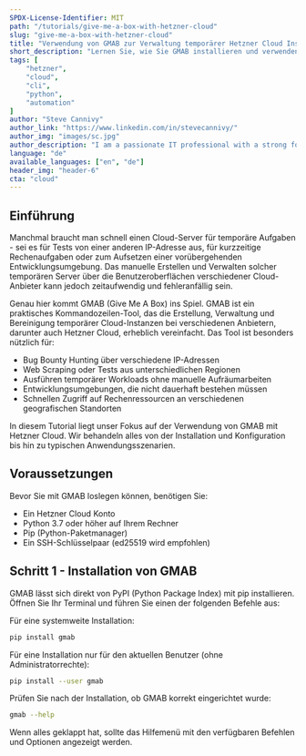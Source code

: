 ```yaml
---
SPDX-License-Identifier: MIT
path: "/tutorials/give-me-a-box-with-hetzner-cloud"
slug: "give-me-a-box-with-hetzner-cloud"
title: "Verwendung von GMAB zur Verwaltung temporärer Hetzner Cloud Instanzen"
short_description: "Lernen Sie, wie Sie GMAB installieren und verwenden, um temporäre Hetzner Cloud Instanzen effizient zu erstellen, zu verwalten und zu beenden."
tags: [
    "hetzner",
    "cloud",
    "cli",
    "python",
    "automation"
]
author: "Steve Cannivy"
author_link: "https://www.linkedin.com/in/stevecannivy/"
author_img: "images/sc.jpg"
author_description: "I am a passionate IT professional with a strong focus on Cybersecurity and Digital Forensics."
language: "de"
available_languages: ["en", "de"]
header_img: "header-6"
cta: "cloud"
---
```


## Einführung

Manchmal braucht man schnell einen Cloud-Server für temporäre Aufgaben - sei es für Tests von einer anderen IP-Adresse aus, für kurzzeitige Rechenaufgaben oder zum Aufsetzen einer vorübergehenden Entwicklungsumgebung. Das manuelle Erstellen und Verwalten solcher temporären Server über die Benutzeroberflächen verschiedener Cloud-Anbieter kann jedoch zeitaufwendig und fehleranfällig sein.

Genau hier kommt GMAB (Give Me A Box) ins Spiel. GMAB ist ein praktisches Kommandozeilen-Tool, das die Erstellung, Verwaltung und Bereinigung temporärer Cloud-Instanzen bei verschiedenen Anbietern, darunter auch Hetzner Cloud, erheblich vereinfacht. Das Tool ist besonders nützlich für:

- Bug Bounty Hunting über verschiedene IP-Adressen
- Web Scraping oder Tests aus unterschiedlichen Regionen
- Ausführen temporärer Workloads ohne manuelle Aufräumarbeiten
- Entwicklungsumgebungen, die nicht dauerhaft bestehen müssen
- Schnellen Zugriff auf Rechenressourcen an verschiedenen geografischen Standorten

In diesem Tutorial liegt unser Fokus auf der Verwendung von GMAB mit Hetzner Cloud. Wir behandeln alles von der Installation und Konfiguration bis hin zu typischen Anwendungsszenarien.

## Voraussetzungen

Bevor Sie mit GMAB loslegen können, benötigen Sie:

* Ein Hetzner Cloud Konto
* Python 3.7 oder höher auf Ihrem Rechner
* Pip (Python-Paketmanager)
* Ein SSH-Schlüsselpaar (ed25519 wird empfohlen)

## Schritt 1 - Installation von GMAB

GMAB lässt sich direkt von PyPI (Python Package Index) mit pip installieren. Öffnen Sie Ihr Terminal und führen Sie einen der folgenden Befehle aus:

Für eine systemweite Installation:

```bash
pip install gmab
```

Für eine Installation nur für den aktuellen Benutzer (ohne Administratorrechte):

```bash
pip install --user gmab
```

Prüfen Sie nach der Installation, ob GMAB korrekt eingerichtet wurde:

```bash
gmab --help
```

Wenn alles geklappt hat, sollte das Hilfemenü mit den verfügbaren Befehlen und Optionen angezeigt werden.